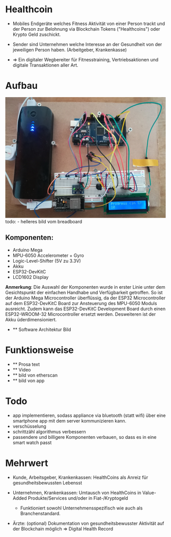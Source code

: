 # Healthcoin

- Mobiles Endgeräte welches Fitness Aktivität von einer Person trackt und der Person zur Belohnung via Blockchain Tokens ("Healthcoins") oder Krypto Geld zuschickt. 

- Sender sind Unternehmen welche Interesse an der Gesundheit von der jeweiligen Person haben. (Arbeitgeber, Krankenkasse)

- => Ein digitaler Wegbereiter für Fitnesstraining, Vertriebsaktionen und digitale Transaktionen aller Art.
 
# Aufbau

![Image of components](/images/components.jpg)
todo: - helleres bild vom breadboard

## Komponenten:

- Arduino Mega
- MPU-6050 Accelerometer + Gyro
- Logic-Level-Shifter (5V zu 3.3V)
- Akku
- ESP32-DevKitC
- LCD1602 Display 

**Anmerkung**: 
Die Auswahl der Komponenten wurde in erster Linie unter dem Gesichtspunkt der einfachen Handhabe und Verfügbarkeit getroffen. So ist der Arduino Mega Microcontroller überflüssig, da der ESP32 Microcontroller auf dem ESP32-DevKitC Board zur Ansteuerung des MPU-6050 Moduls ausreicht. Zudem kann das ESP32-DevKitC Development Board durch einen ESP32-WROOM-32 Microcontroller ersetzt werden. Desweiteren ist der Akku üderdimensioniert. 

- ** Software Architektur Bild

# Funktionsweise

- ** Prosa text
- ** Video
- ** bild von etherscan 
- ** bild von app  

# Todo

- app implementieren, sodass appliance via bluetooth (statt wifi) über eine smartphone app mit dem server kommunizieren kann. 
- verschüsselung
- schrittzähl algorithmus verbessern
- passendere und billigere Komponenten verbauen, so dass es in eine smart watch passt 

# Mehrwert

- Kunde, Arbeitsgeber, Krankenkassen: HealthCoins als Anreiz für gesundheitsbewussten Lebensst

- Unternehmen, Krankenkassen: Umtausch von HealthCoins in Value-Added Produkte/Services und/oder in
Fiat-/Kryptogeld 
	- Funktioniert sowohl Unternehmensspezifisch wie auch als Branchenstandard.  

- Ärzte: (optional) Dokumentation von gesundheitsbewusster Aktivität auf der Blockchain möglich => Digital Health Record 



